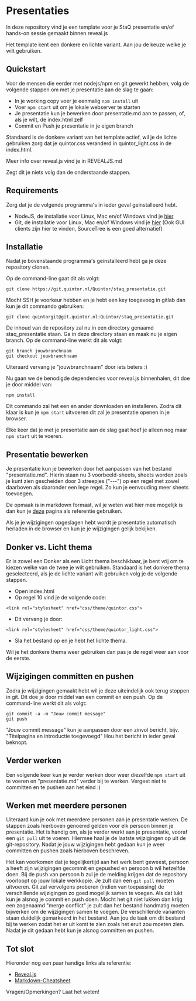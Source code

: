 # Presentaties
In deze repository vind je een template voor je StaQ presentatie en/of hands-on sessie
gemaakt binnen reveal.js

Het template kent een donkere en lichte variant. Aan jou de keuze welke je wilt gebruiken.

## Quickstart
Voor de mensen die eerder met nodejs/npm en git gewerkt hebben, volg de volgende stappen
om met je presentatie aan de slag te gaan:

- In je working copy voer je eenmalig `npm install` uit
- Voer `npm start` uit om je lokale webserver te starten
- Je presentatie kun je bewerken door presentatie.md aan te passen, of, als je wilt, de index.html zelf
- Commit en Push je presentatie in je eigen branch

Standaard is de donkere variant van het template actief, wil je de lichte gebruiken zorg dat je 
quintor.css veranderd in quintor_light.css in de index.html.

Meer info over reveal.js vind je in REVEALJS.md

Zegt dit je niets volg dan de onderstaande stappen.

## Requirements
Zorg dat je de volgende programma's in ieder geval geinstalleerd hebt.
- NodeJS, de installatie voor Linux, Mac en/of Windows vind je [hier](https://nodejs.org/en/download/)
- Git, de installatie voor Linux, Mac en/of Windows vind je [hier](https://git-scm.com/) (Ook GUI clients zijn hier te vinden, SourceTree is een goed alternatief)

## Installatie
Nadat je bovenstaande programma's geinstalleerd hebt ga je deze repository clonen.

Op de command-line gaat dit als volgt:
```
git clone https://git.quintor.nl/Quintor/staq_presentatie.git
```

Mocht SSH je voorkeur hebben en je hebt een key toegevoeg in gitlab dan kun je dit commando gebruiken:
```
git clone quintorgit@git.quintor.nl:Quintor/staq_presentatie.git
```

De inhoud van de repository zal nu in een directory genaamd staq_presentatie staan.
Ga in deze directory staan en maak nu je eigen branch.
Op de command-line werkt dit als volgt:

```
git branch jouwbranchnaam
git checkout jouwbranchnaam
```

Uiteraard vervang je "jouwbranchnaam" door iets beters :)

Nu gaan we de benodigde dependencies voor reveal.js binnenhalen, dit doe je door middel van:
```
npm install
```

Dit commando zal het een en ander downloaden en installeren. Zodra dit klaar is kun je
`npm start` uitvoeren dit zal je presentatie openen in je browser.

Elke keer dat je met je presentatie aan de slag gaat hoef je alleen nog maar `npm start` uit te voeren.


## Presentatie bewerken
Je presentatie kun je bewerken door het aanpassen van het bestand "presentatie.md".
Hierin staan nu 3 voorbeeld-sheets, sheets worden zoals je kunt zien gescheiden door
3 streepjes ("---") op een regel met zowel daarboven als daaronder een lege regel.
Zo kun je eenvouding meer sheets toevoegen.

De opmaak is in markdown formaat, wil je weten wat hier mee mogelijk is dan kun je
[deze](https://github.com/adam-p/markdown-here/wiki/Markdown-Cheatsheet) pagina als referentie gebruiken.

Als je je wijzigingen opgeslagen hebt wordt je presentatie automatisch herladen in de browser
en kun je je wijzigingen gelijk bekijken.

## Donker vs. Licht thema
Er is zowel een Donker als een Licht thema beschikbaar, je bent vrij om te kiezen welke van
de twee je wilt gebruiken. Standaard is het donkere thema geselecteerd, als je de lichte variant
wilt gebruiken volg je de volgende stappen.

- Open index.html
- Op regel 10 vind je de volgende code:
```
<link rel="stylesheet" href="css/theme/quintor.css">
```

- Dit vervang je door:
```
<link rel="stylesheet" href="css/theme/quintor_light.css">
```

- Sla het bestand op en je hebt het lichte thema.

Wil je het donkere thema weer gebruiken dan pas je de regel weer aan voor de eerste.

## Wijzigingen committen en pushen
Zodra je wijzigingen gemaakt hebt wil je deze uiteindelijk ook terug stoppen in git.
Dit doe je door middel van een commit en een push. Op de command-line werkt dit als volgt:

```
git commit -a -m "Jouw commit message"
git push
```

"Jouw commit message" kun je aanpassen door een zinvol bericht, bijv. "Titelpagina en introductie toegevoegd"
Hou het bericht in ieder geval beknopt.

## Verder werken
Een volgende keer kun je verder werken door weer diezelfde `npm start` uit te voeren en "presentatie.md" verder
bij te werken. Vergeet niet te committen en te pushen aan het eind :)

## Werken met meerdere personen
Uiteraard kun je ook met meerdere personen aan je presentatie werken. De stappen zoals hierboven genoemd gelden
voor elk persoon binnen je presentatie. Het is handig om, als je verder werkt aan je presentatie, vooraf een 
`git pull` uit te voeren. Hiermee haal je de laatste wijzigingen op uit de git-repository. Nadat je jouw wijzigingen
hebt gedaan kun je weer committen en pushen zoals hierboven beschreven.

Het kan voorkomen dat je tegelijkertijd aan het werk bent geweest, persoon a heeft zijn wijzigingen gecommit en gepushed
en persoon b wil hetzelfde doen. Bij de push van persoon b zul je de melding krijgen dat de repository voorloopt op jouw
lokale werkkopie. Je zult dan een `git pull` moeten uitvoeren. Git zal vervolgens proberen (indien van toepassing) de
verschillende wijzigingen zo goed mogelijk samen te voegen. Als dat lukt kun je alsnog je commit en push doen. 
Mocht het git niet lukken dan krijg een zogenaamd "merge conflict" je zult dan het bestand handmatig moeten bijwerken om
de wijzigingen samen te voegen. De verschillende varianten staan duidelijk gemarkeerd in het bestand. Aan jou de taak
om dit bestand bij te werken zodat het er uit komt te zien zoals het eruit zou moeten zien. Nadat je dit gedaan hebt kun
je alsnog committen en pushen.

## Tot slot
Hieronder nog een paar handige links als referentie:

- [Reveal.js](https://github.com/hakimel/reveal.js)
- [Markdown-Cheatsheet](https://github.com/adam-p/markdown-here/wiki/Markdown-Cheatsheet)

Vragen/Opmerkingen? Laat het weten!

